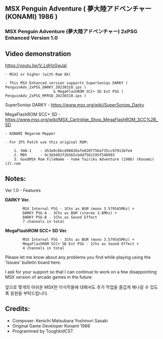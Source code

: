 ## MSX Penguin Adventure ( 夢大陸アドベンチャー (KONAMI) 1986 )
### MSX Penguin Adventure (夢大陸アドベンチャー) 2xPSG Enhanced Version 1.0


## Video demonstration
https://youtu.be/V_LdHzGwJaI

	- MSX1 or higher (with Ram 8k) 
 
	- This MSX Enhanced version supports SuperSoniqs DARKY ( PenguinAdv_2xPSG_DARKY_20230310.ips )
                          & MegaFlashROM SCC+ SD Ext PSG ( PenguinAdv_2xPSG_MFRSD_20230310.ips )

SuperSoniqs DARKY	- https://www.msx.org/wiki/SuperSoniqs_Darky 

MegaFlashROM SCC+ SD	- https://www.msx.org/wiki/MSX_Cartridge_Shop_MegaFlashROM_SCC%2B_SD 

   
	- KONAMI Megarom Mapper
	
	- For IPS Patch use this original ROM:

		1. SHA-1	- d53e0c8bcd98820afe820f756af35cc97911bfe4
		2. MD5	  	- 9c3b9492f2b565cbddf562195f540993
		3. GoodMSX Rom FileName - Yume Tairiku Adventure (1986) (Konami) (J).rom


## Notes:

Ver 1.0 - Features

**DARKY Ver.**

            MSX Internal PSG - 3Chs as BGM (mono 3.579545Mhz) + 
            DARKY PSG-A - 3Chs as BGM (stereo 3.6Mhz) +
            DARKY PSG-B - 1Chs as Sound Effect 
            7 channels in total

**MegaFlashROM SCC+ SD Ver.**

            MSX Internal PSG - 3Chs as BGM (mono 3.579545Mhz) +
            MegaFlashROM SCC+ SD Ext PSG - 1Chs as Sound Effect +
            4 channels in total

Please let me know about any problems you find while playing using the 'Issues' bulletin board here.
    	
I ask for your support so that 
            I can continue to work on a few disappointing MSX version of arcade games in the future.

앞으로 몇개의 아쉬운 MSX판 이식작들에 대해서도 추가 작업을 즐겁게 해나갈 수 있도록 응원을 부탁드립니다. 


## Credits:

- Composer: Kenichi Matsubara Yoshinori Sasaki
- Original Game Developer Konami 1986
- Programmed by ToughkidCST 
